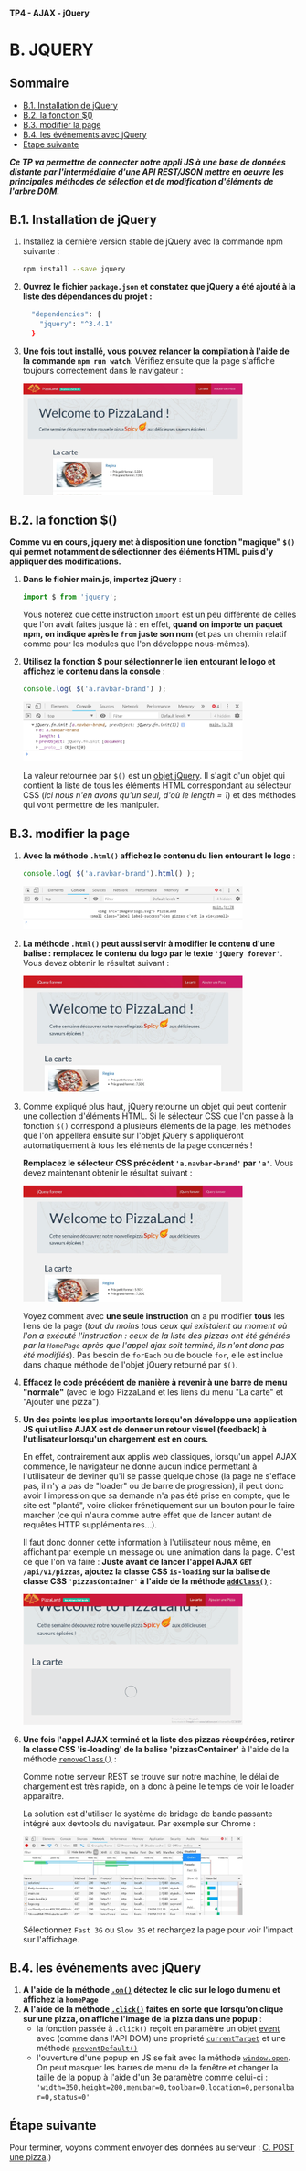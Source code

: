 #### TP4 - AJAX - jQuery <!-- omit in toc -->
# B. JQUERY <!-- omit in toc -->

## Sommaire <!-- omit in toc -->
- [B.1. Installation de jQuery](#b1-installation-de-jquery)
- [B.2. la fonction $()](#b2-la-fonction-)
- [B.3. modifier la page](#b3-modifier-la-page)
- [B.4. les événements avec jQuery](#b4-les-événements-avec-jquery)
- [Étape suivante](#Étape-suivante)

***Ce TP va permettre de connecter notre appli JS à une base de données distante par l'intermédiaire d'une API REST/JSON mettre en oeuvre les principales méthodes de sélection et de modification d'éléments de l'arbre DOM.***

## B.1. Installation de jQuery
1. Installez la dernière version stable de jQuery avec la commande npm suivante :
	```bash
	npm install --save jquery
	```

2. **Ouvrez le fichier `package.json` et constatez que jQuery a été ajouté à la liste des dépendances du projet :**
	```bash
	  "dependencies": {
	    "jquery": "^3.4.1"
	  }
	```

3. **Une fois tout installé, vous pouvez relancer la compilation à l'aide de la commande `npm run watch`**. Vérifiez ensuite que la page s'affiche toujours correctement dans le navigateur :<br>

	<a href="images/readme/pizzaland-ajax-fin.jpg"><img src="images/readme/pizzaland-ajax-fin.jpg" style="max-width:80%;"></a>

## B.2. la fonction $()
**Comme vu en cours, jquery met à disposition une fonction "magique" `$()` qui permet notamment de sélectionner des éléments HTML puis d'y appliquer des modifications.**
1. **Dans le fichier main.js, importez jQuery** :
	```js
	import $ from 'jquery';
	```

	Vous noterez que cette instruction `import` est un peu différente de celles que l'on avait faites jusque là : en effet, **quand on importe un paquet npm, on indique après le `from` juste son nom** (et pas un chemin relatif comme pour les modules que l'on développe nous-mêmes).

2. **Utilisez la fonction $ pour sélectionner le lien entourant le logo et affichez le contenu dans la console** :
	```js
	console.log( $('a.navbar-brand') );
	```

	<a href="images/readme/jquery-console.jpg"><img src="images/readme/jquery-console.jpg" style="max-width:80%;"></a>

	La valeur retournée par `$()` est un [objet jQuery](http://api.jquery.com/Types/#jQuery). Il s'agit d'un objet qui contient la liste de tous les éléments HTML correspondant au sélecteur CSS (*ici nous n'en avons qu'un seul, d'où le length = 1*) et des méthodes qui vont permettre de les manipuler.

## B.3. modifier la page
1. **Avec la méthode `.html()` affichez le contenu du lien entourant le logo** :
	```js
	console.log( $('a.navbar-brand').html() );
	```

	<a href="images/readme/jquery-console-html.jpg"><img src="images/readme/jquery-console-html.jpg" style="max-width:80%;"></a>

2. **La méthode `.html()` peut aussi servir à modifier le contenu d'une balise : remplacez le contenu du logo par le texte `'jQuery forever'`**. Vous devez obtenir le résultat suivant :

	<a href="images/readme/jquery-modifier-html.jpg"><img src="images/readme/jquery-modifier-html.jpg" style="max-width:80%;"></a>

3. Comme expliqué plus haut, jQuery retourne un objet qui peut contenir une collection d'éléments HTML. Si le sélecteur CSS que l'on passe à la fonction `$()` correspond à plusieurs éléments de la page, les méthodes que l'on appellera ensuite sur l'objet jQuery s'appliqueront automatiquement à tous les éléments de la page concernés !

	**Remplacez le sélecteur CSS précédent `'a.navbar-brand'` par `'a'`**. Vous devez maintenant obtenir le résultat suivant :

	<a href="images/readme/jquery-modifier-html-collection.jpg"><img src="images/readme/jquery-modifier-html-collection.jpg" style="max-width:80%;"></a>

	Voyez comment avec **une seule instruction** on a pu modifier **tous** les liens de la page (*tout du moins tous ceux qui existaient au moment où l'on a exécuté l'instruction : ceux de la liste des pizzas ont été générés par la `HomePage` après que l'appel ajax soit terminé, ils n'ont donc pas été modifiés*). Pas besoin de `forEach` ou de boucle `for`, elle est inclue dans chaque méthode de l'objet jQuery retourné par `$()`.

4. **Effacez le code précédent de manière à revenir à une barre de menu "normale"** (avec le logo PizzaLand et les liens du menu "La carte" et "Ajouter une pizza").

5. **Un des points les plus importants lorsqu'on développe une application JS qui utilise AJAX est de donner un retour visuel (feedback) à l'utilisateur lorsqu'un chargement est en cours.**

	En effet, contrairement aux applis web classiques, lorsqu'un appel AJAX commence, le navigateur ne donne aucun indice permettant à l'utilisateur de deviner qu'il se passe quelque chose (la page ne s'efface pas, il n'y a pas de "loader" ou de barre de progression), il peut donc avoir l'impression que sa demande n'a pas été prise en compte, que le site est "planté", voire clicker frénétiquement sur un bouton pour le faire marcher (ce qui n'aura comme autre effet que de lancer autant de requêtes HTTP supplémentaires...).

	Il faut donc donner cette information à l'utilisateur nous même, en affichant par exemple un message ou une animation dans la page. C'est ce que l'on va faire : **Juste avant de lancer l'appel AJAX `GET` `/api/v1/pizzas`, ajoutez la classe CSS `is-loading` sur la balise de classe CSS `'pizzasContainer'` à l'aide de la méthode [`addClass()`](https://api.jquery.com/addClass/)** :

	<a href="images/readme/jquery-addClass-is-loading.gif"><img src="images/readme/jquery-addClass-is-loading.gif" style="max-width:80%;"></a>

6. **Une fois l'appel AJAX terminé et la liste des pizzas récupérées, retirer la classe CSS 'is-loading' de la balise 'pizzasContainer'** à l'aide de la méthode [`removeClass()`](https://api.jquery.com/removeClass/) :

	Comme notre serveur REST se trouve sur notre machine, le délai de chargement est très rapide, on a donc à peine le temps de voir le loader apparaître.

	La solution est d'utiliser le système de bridage de bande passante intégré aux devtools du navigateur. Par exemple sur Chrome :

	<a href="images/readme/chrome-throttle.jpg"><img src="images/readme/chrome-throttle.jpg" style="max-width:80%;"></a>

	Sélectionnez `Fast 3G` ou `Slow 3G` et rechargez la page pour voir l'impact sur l'affichage.

## B.4. les événements avec jQuery
1. **A l'aide de la méthode [`.on()`](https://api.jquery.com/on/) détectez le clic sur le logo du menu et affichez la `homePage`**
2. **A l'aide de la méthode [`.click()`](https://api.jquery.com/click/) faites en sorte que lorsqu'on clique sur une pizza, on affiche l'image de la pizza dans une popup** :
	- la fonction passée à `.click()` reçoit en paramètre un objet [event](http://api.jquery.com/category/events/event-object/) avec (comme dans l'API DOM) une propriété [`currentTarget`](http://api.jquery.com/event.currentTarget/) et une méthode [`preventDefault()`](http://api.jquery.com/event.preventDefault/)
	- l'ouverture d'une popup en JS se fait avec la méthode [`window.open`](https://developer.mozilla.org/en-US/docs/Web/API/Window/open). On peut masquer les barres de menu de la fenêtre et changer la taille de la popup à l'aide d'un 3e paramètre comme celui-ci : `'width=350,height=200,menubar=0,toolbar=0,location=0,personalbar=0,status=0'`


## Étape suivante
Pour terminer, voyons comment envoyer des données au serveur : [C. POST une pizza](./C-post.md).)